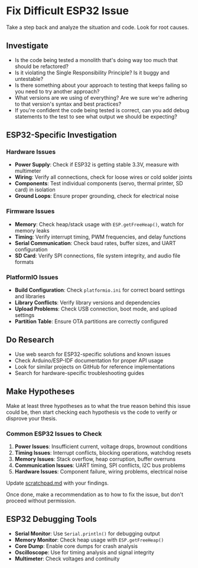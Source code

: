 # Fix Difficult ESP32 Issue

Take a step back and analyze the situation and code. Look for root causes.

## Investigate

- Is the code being tested a monolith that's doing way too much that should be refactored?
- Is it violating the Single Responsibility Principle? Is it buggy and untestable?
- Is there something about your approach to testing that keeps failing so you need to try another approach?
- What versions are we using of everything? Are we sure we're adhering to that version's syntax and best practices?
- If you're confident the code being tested is correct, can you add debug statements to the test to see what output we should be expecting?

## ESP32-Specific Investigation

### Hardware Issues
- **Power Supply**: Check if ESP32 is getting stable 3.3V, measure with multimeter
- **Wiring**: Verify all connections, check for loose wires or cold solder joints
- **Components**: Test individual components (servo, thermal printer, SD card) in isolation
- **Ground Loops**: Ensure proper grounding, check for electrical noise

### Firmware Issues
- **Memory**: Check heap/stack usage with `ESP.getFreeHeap()`, watch for memory leaks
- **Timing**: Verify interrupt timing, PWM frequencies, and delay functions
- **Serial Communication**: Check baud rates, buffer sizes, and UART configuration
- **SD Card**: Verify SPI connections, file system integrity, and audio file formats

### PlatformIO Issues
- **Build Configuration**: Check `platformio.ini` for correct board settings and libraries
- **Library Conflicts**: Verify library versions and dependencies
- **Upload Problems**: Check USB connection, boot mode, and upload settings
- **Partition Table**: Ensure OTA partitions are correctly configured

## Do Research

- Use web search for ESP32-specific solutions and known issues
- Check Arduino/ESP-IDF documentation for proper API usage
- Look for similar projects on GitHub for reference implementations
- Search for hardware-specific troubleshooting guides

## Make Hypotheses

Make at least three hypotheses as to what the true reason behind this issue could be, then start checking each hypothesis vs the code to verify or disprove your thesis.

### Common ESP32 Issues to Check

1. **Power Issues**: Insufficient current, voltage drops, brownout conditions
2. **Timing Issues**: Interrupt conflicts, blocking operations, watchdog resets
3. **Memory Issues**: Stack overflow, heap corruption, buffer overruns
4. **Communication Issues**: UART timing, SPI conflicts, I2C bus problems
5. **Hardware Issues**: Component failure, wiring problems, electrical noise

Update [scratchpad.md](mdc:scratchpad.md) with your findings.

Once done, make a recommendation as to how to fix the issue, but don't proceed without permission.

## ESP32 Debugging Tools

- **Serial Monitor**: Use `Serial.println()` for debugging output
- **Memory Monitor**: Check heap usage with `ESP.getFreeHeap()`
- **Core Dump**: Enable core dumps for crash analysis
- **Oscilloscope**: Use for timing analysis and signal integrity
- **Multimeter**: Check voltages and continuity
